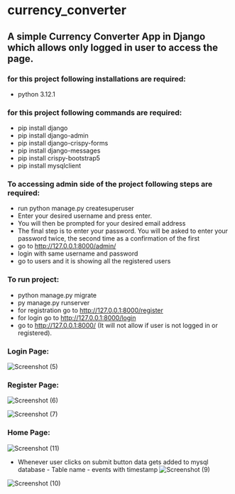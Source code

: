 # currency_converter
## A simple Currency Converter App in Django which allows only logged in user to access the page.

### for this project following installations are required:
- python 3.12.1

### for this project following commands are required:
- pip install django
- pip install django-admin
- pip install django-crispy-forms
- pip install django-messages
- pip install crispy-bootstrap5
- pip install mysqlclient

### To accessing admin side of the project following steps are required:
- run python manage.py createsuperuser
- Enter your desired username and press enter.
- You will then be prompted for your desired email address
- The final step is to enter your password. You will be asked to enter your password twice, the second time as a confirmation of the first
- go to http://127.0.0.1:8000/admin/
- login with same username and password
- go to users and it is showing all the registered users

### To run project:
- python manage.py migrate
- py manage.py runserver
- for registration go to http://127.0.0.1:8000/register
- for login go to http://127.0.0.1:8000/login
- go to http://127.0.0.1:8000/ (It will not allow if user is not logged in or registered).


### Login Page:
![Screenshot (5)](https://github.com/deepsanghani/currency_converter/assets/59606437/eddfb878-4f48-4495-b7d6-770c21ed8041)


### Register Page:
![Screenshot (6)](https://github.com/deepsanghani/currency_converter/assets/59606437/f67ca2af-9069-4ab9-a19a-0e5304a39563)

![Screenshot (7)](https://github.com/deepsanghani/currency_converter/assets/59606437/70afd45e-856c-4c2d-85f3-c4b897ac2442)


### Home Page:
![Screenshot (11)](https://github.com/deepsanghani/currency_converter/assets/59606437/e53967d0-5268-436a-a1d8-276bd60743aa)


- Whenever user clicks on submit button data gets added to mysql database - Table name - events with timestamp
  ![Screenshot (9)](https://github.com/deepsanghani/currency_converter/assets/59606437/931703f0-fc49-41d3-a18d-8a3b085ae36c)

![Screenshot (10)](https://github.com/deepsanghani/currency_converter/assets/59606437/be8a8557-af26-466d-8291-c9a6211b4e39)


